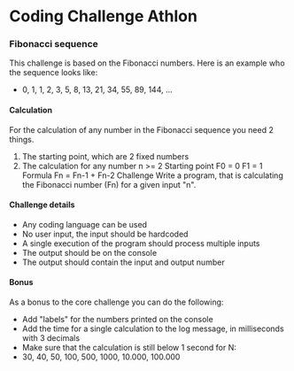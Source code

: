 # Coding Challenge Athlon
### Fibonacci sequence
This challenge is based on the Fibonacci numbers. Here is an example who the sequence looks like:
- 0, 1, 1, 2, 3, 5, 8, 13, 21, 34, 55, 89, 144, ...

#### Calculation

For the calculation of any number in the Fibonacci sequence you need 2 things.
1) The starting point, which are 2 fixed numbers
2) The calculation for any number n >= 2
Starting point
F0 = 0 F1 = 1
Formula
Fn = Fn-1 + Fn-2
Challenge
Write a program, that is calculating the Fibonacci number (Fn) for a given input "n".
#### Challenge details
- Any coding language can be used
-	No user input, the input should be hardcoded
-	A single execution of the program should process multiple inputs
-	The output should be on the console
-	The output should contain the input and output number
#### Bonus
As a bonus to the core challenge you can do the following:
-	Add "labels" for the numbers printed on the console
-	Add the time for a single calculation to the log message, in milliseconds with 3 decimals
-	Make sure that the calculation is still below 1 second for N: 
-	30, 40, 50, 100, 500, 1000, 10.000, 100.000

